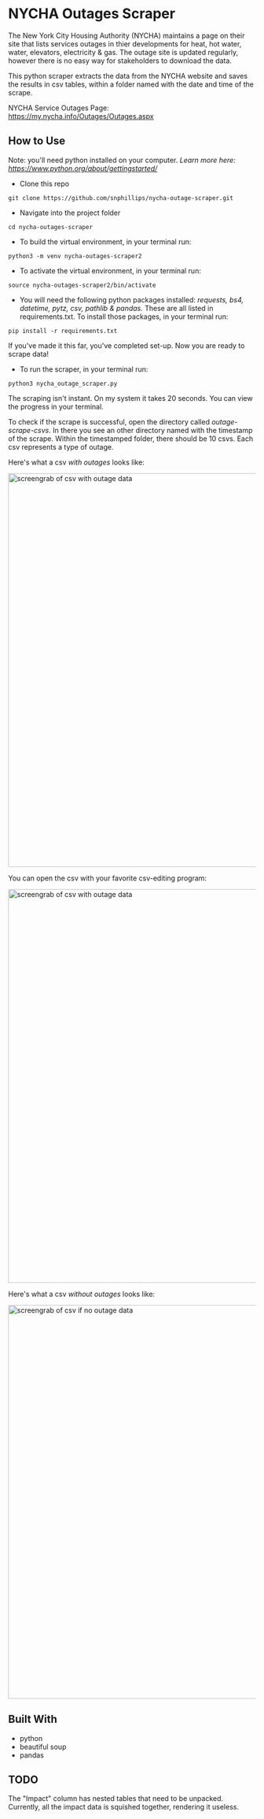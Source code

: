 # NYCHA Outages Scraper

The New York City Housing Authority (NYCHA) maintains a page on their site that lists services outages in thier developments for heat, hot water, water, elevators, electricity & gas. The outage site is updated regularly, however there is no easy way for stakeholders to download the data. 

This python scraper extracts the data from the NYCHA website and saves the results in csv tables, within a folder named with the date and time of the scrape.

NYCHA Service Outages Page: https://my.nycha.info/Outages/Outages.aspx

## How to Use

Note: you'll need python installed on your computer. *Learn more here: https://www.python.org/about/gettingstarted/*

- Clone this repo 

`git clone https://github.com/snphillips/nycha-outage-scraper.git`

- Navigate into the project folder

`cd nycha-outages-scraper`

- To build the virtual environment, in your terminal run:

`python3 -m venv nycha-outages-scraper2`

- To activate the virtual environment, in your terminal run:

`source nycha-outages-scraper2/bin/activate`

- You will need the following python packages installed: *requests, bs4, datetime, pytz, csv, pathlib & pandas.*  These are all listed in requirements.txt.  To install those packages, in your terminal run:

`pip install -r requirements.txt`

If you've made it this far, you've completed set-up. Now you are ready to scrape data!

- To run the scraper, in your terminal run:

`python3 nycha_outage_scraper.py`

The scraping isn't instant. On my system it takes 20 seconds. You can view the progress in your terminal.

To check if the scrape is successful, open the directory called *outage-scrape-csvs*.  In there you see an other directory named with the timestamp of the scrape. Within the timestamped folder, there should be 10 csvs. Each csv represents a type of outage.

Here's what a csv *with outages* looks like:

<img src="https://i.imgur.com/3CmQKwE.png" width="800" alt="screengrab of csv with outage data">

You can open the csv with your favorite csv-editing program:

<img src="https://i.imgur.com/W97xMDy.png" width="800" alt="screengrab of csv with outage data">

Here's what a csv *without outages* looks like:

<img src="https://i.imgur.com/1y4g93S.png" width="800" alt="screengrab of csv if no outage data">


## Built With
- python
- beautiful soup
- pandas

## TODO
The "Impact" column has nested tables that need to be unpacked. Currently, all the impact data is squished together, rendering it useless.
